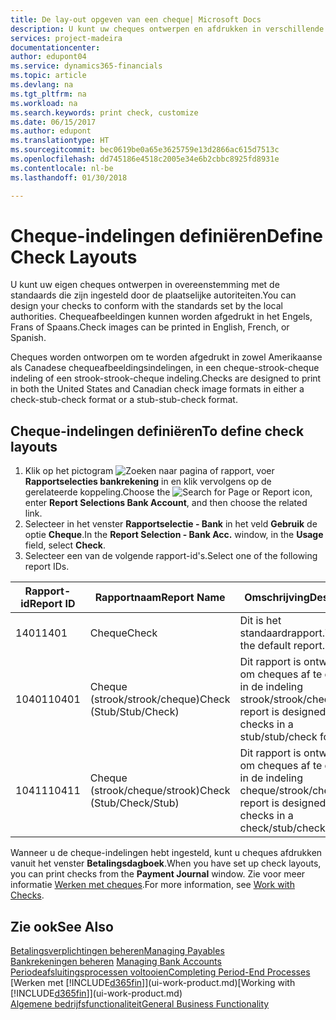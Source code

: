 ```yaml
---
title: De lay-out opgeven van een cheque| Microsoft Docs
description: U kunt uw cheques ontwerpen en afdrukken in verschillende indelingen, om te voldoen aan standaards.
services: project-madeira
documentationcenter: 
author: edupont04
ms.service: dynamics365-financials
ms.topic: article
ms.devlang: na
ms.tgt_pltfrm: na
ms.workload: na
ms.search.keywords: print check, customize
ms.date: 06/15/2017
ms.author: edupont
ms.translationtype: HT
ms.sourcegitcommit: bec0619be0a65e3625759e13d2866ac615d7513c
ms.openlocfilehash: dd745186e4518c2005e34e6b2cbbc8925fd8931e
ms.contentlocale: nl-be
ms.lasthandoff: 01/30/2018

---
```

# <a name="define-check-layouts"></a><span data-ttu-id="2247d-103">Cheque-indelingen definiëren</span><span class="sxs-lookup"><span data-stu-id="2247d-103">Define Check Layouts</span></span>
<span data-ttu-id="2247d-104">U kunt uw eigen cheques ontwerpen in overeenstemming met de standaards die zijn ingesteld door de plaatselijke autoriteiten.</span><span class="sxs-lookup"><span data-stu-id="2247d-104">You can design your checks to conform with the standards set by the local authorities.</span></span> <span data-ttu-id="2247d-105">Chequeafbeeldingen kunnen worden afgedrukt in het Engels, Frans of Spaans.</span><span class="sxs-lookup"><span data-stu-id="2247d-105">Check images can be printed in English, French, or Spanish.</span></span>

<span data-ttu-id="2247d-106">Cheques worden ontworpen om te worden afgedrukt in zowel Amerikaanse als Canadese chequeafbeeldingsindelingen, in een cheque-strook-cheque indeling of een strook-strook-cheque indeling.</span><span class="sxs-lookup"><span data-stu-id="2247d-106">Checks are designed to print in both the United States and Canadian check image formats in either a check-stub-check format or a stub-stub-check format.</span></span>

## <a name="to-define-check-layouts"></a><span data-ttu-id="2247d-107">Cheque-indelingen definiëren</span><span class="sxs-lookup"><span data-stu-id="2247d-107">To define check layouts</span></span>
1. <span data-ttu-id="2247d-108">Klik op het pictogram ![Zoeken naar pagina of rapport](media/ui-search/search_small.png "Zoeken naar pagina of rapport"), voer **Rapportselecties bankrekening** in en klik vervolgens op de gerelateerde koppeling.</span><span class="sxs-lookup"><span data-stu-id="2247d-108">Choose the ![Search for Page or Report](media/ui-search/search_small.png "Search for Page or Report icon") icon, enter **Report Selections Bank Account**, and then choose the related link.</span></span>
2. <span data-ttu-id="2247d-109">Selecteer in het venster **Rapportselectie - Bank** in het veld **Gebruik** de optie **Cheque**.</span><span class="sxs-lookup"><span data-stu-id="2247d-109">In the **Report Selection - Bank Acc.** window, in the **Usage** field, select **Check**.</span></span>
3. <span data-ttu-id="2247d-110">Selecteer een van de volgende rapport-id's.</span><span class="sxs-lookup"><span data-stu-id="2247d-110">Select one of the following report IDs.</span></span>

| <span data-ttu-id="2247d-111">Rapport-id</span><span class="sxs-lookup"><span data-stu-id="2247d-111">Report ID</span></span> | <span data-ttu-id="2247d-112">Rapportnaam</span><span class="sxs-lookup"><span data-stu-id="2247d-112">Report Name</span></span> | <span data-ttu-id="2247d-113">Omschrijving</span><span class="sxs-lookup"><span data-stu-id="2247d-113">Description</span></span> |
| --- | --- | --- |
| <span data-ttu-id="2247d-114">1401</span><span class="sxs-lookup"><span data-stu-id="2247d-114">1401</span></span> |<span data-ttu-id="2247d-115">Cheque</span><span class="sxs-lookup"><span data-stu-id="2247d-115">Check</span></span> |<span data-ttu-id="2247d-116">Dit is het standaardrapport.</span><span class="sxs-lookup"><span data-stu-id="2247d-116">This is the default report.</span></span> |
| <span data-ttu-id="2247d-117">10401</span><span class="sxs-lookup"><span data-stu-id="2247d-117">10401</span></span> |<span data-ttu-id="2247d-118">Cheque (strook/strook/cheque)</span><span class="sxs-lookup"><span data-stu-id="2247d-118">Check (Stub/Stub/Check)</span></span> |<span data-ttu-id="2247d-119">Dit rapport is ontworpen om cheques af te drukken in de indeling strook/strook/cheque.</span><span class="sxs-lookup"><span data-stu-id="2247d-119">This report is designed to print checks in a stub/stub/check format.</span></span> |
| <span data-ttu-id="2247d-120">10411</span><span class="sxs-lookup"><span data-stu-id="2247d-120">10411</span></span> |<span data-ttu-id="2247d-121">Cheque (strook/cheque/strook)</span><span class="sxs-lookup"><span data-stu-id="2247d-121">Check (Stub/Check/Stub)</span></span> |<span data-ttu-id="2247d-122">Dit rapport is ontworpen om cheques af te drukken in de indeling cheque/strook/cheque.</span><span class="sxs-lookup"><span data-stu-id="2247d-122">This report is designed to print checks in a check/stub/check format.</span></span> |

<span data-ttu-id="2247d-123">Wanneer u de cheque-indelingen hebt ingesteld, kunt u cheques afdrukken vanuit het venster **Betalingsdagboek**.</span><span class="sxs-lookup"><span data-stu-id="2247d-123">When you have set up check layouts, you can print checks from the **Payment Journal** window.</span></span> <span data-ttu-id="2247d-124">Zie voor meer informatie [Werken met cheques](payables-how-work-checks.md).</span><span class="sxs-lookup"><span data-stu-id="2247d-124">For more information, see [Work with Checks](payables-how-work-checks.md).</span></span>

## <a name="see-also"></a><span data-ttu-id="2247d-125">Zie ook</span><span class="sxs-lookup"><span data-stu-id="2247d-125">See Also</span></span>
[<span data-ttu-id="2247d-126">Betalingsverplichtingen beheren</span><span class="sxs-lookup"><span data-stu-id="2247d-126">Managing Payables</span></span>](payables-manage-payables.md)  
<span data-ttu-id="2247d-127">[Bankrekeningen beheren](bank-manage-bank-accounts.md) </span><span class="sxs-lookup"><span data-stu-id="2247d-127">[Managing Bank Accounts](bank-manage-bank-accounts.md) </span></span>  
[<span data-ttu-id="2247d-128">Periodeafsluitingsprocessen voltooien</span><span class="sxs-lookup"><span data-stu-id="2247d-128">Completing Period-End Processes</span></span>](year-how-complete-period-end-processes.md)  
<span data-ttu-id="2247d-129">[Werken met [!INCLUDE[d365fin](includes/d365fin_md.md)]](ui-work-product.md)</span><span class="sxs-lookup"><span data-stu-id="2247d-129">[Working with [!INCLUDE[d365fin](includes/d365fin_md.md)]](ui-work-product.md)</span></span>  
[<span data-ttu-id="2247d-130">Algemene bedrijfsfunctionaliteit</span><span class="sxs-lookup"><span data-stu-id="2247d-130">General Business Functionality</span></span>](ui-across-business-areas.md)

